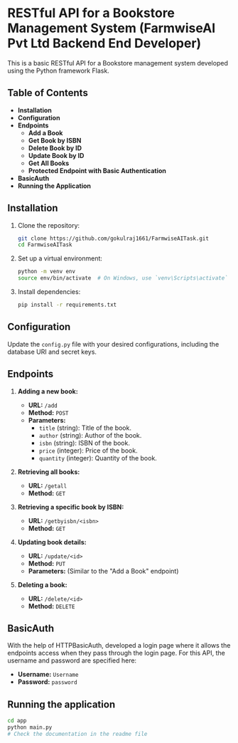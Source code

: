 # RESTful API for a Bookstore Management System (FarmwiseAI Pvt Ltd Backend End Developer)

This is a basic RESTful API for a Bookstore management system developed using the Python framework Flask.

## Table of Contents

- **Installation**
- **Configuration**
- **Endpoints**
  - **Add a Book**
  - **Get Book by ISBN**
  - **Delete Book by ID**
  - **Update Book by ID**
  - **Get All Books**
  - **Protected Endpoint with Basic Authentication**
- **BasicAuth**
- **Running the Application**

## Installation

1. Clone the repository:
    ```bash
    git clone https://github.com/gokulraj1661/FarmwiseAITask.git
    cd FarmwiseAITask
    ```

2. Set up a virtual environment:
    ```bash
    python -m venv env
    source env/bin/activate  # On Windows, use `venv\Scripts\activate`
    ```

3. Install dependencies:
    ```bash
    pip install -r requirements.txt
    ```

## Configuration

Update the `config.py` file with your desired configurations, including the database URI and secret keys.

## Endpoints

1. **Adding a new book:**

   - **URL:** `/add`
   - **Method:** `POST`
   - **Parameters:**
     - `title` (string): Title of the book.
     - `author` (string): Author of the book.
     - `isbn` (string): ISBN of the book.
     - `price` (integer): Price of the book.
     - `quantity` (integer): Quantity of the book.

2. **Retrieving all books:**

   - **URL:** `/getall`
   - **Method:** `GET`

3. **Retrieving a specific book by ISBN:**

   - **URL:** `/getbyisbn/<isbn>`
   - **Method:** `GET`

4. **Updating book details:**

   - **URL:** `/update/<id>`
   - **Method:** `PUT`
   - **Parameters:** (Similar to the "Add a Book" endpoint)

5. **Deleting a book:**

   - **URL:** `/delete/<id>`
   - **Method:** `DELETE`

## BasicAuth

With the help of HTTPBasicAuth, developed a login page where it allows the endpoints access when they pass through the login page. For this API, the username and password are specified here:

- **Username:** `Username`
- **Password:** `password`

## Running the application

```bash
cd app
python main.py
# Check the documentation in the readme file
